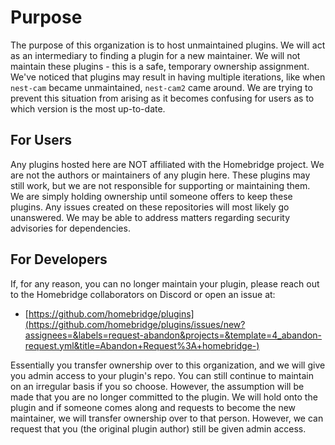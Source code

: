# Purpose

The purpose of this organization is to host unmaintained plugins. We will act as an intermediary to finding a plugin for a new maintainer. We will not maintain these plugins - this is a safe, temporary ownership assignment. We've noticed that plugins may result in having multiple iterations, like when `nest-cam` became unmaintained, `nest-cam2` came around. We are trying to prevent this situation from arising as it becomes confusing for users as to which version is the most up-to-date.

## For Users

Any plugins hosted here are NOT affiliated with the Homebridge project. We are not the authors or maintainers of any plugin here. These plugins may still work, but we are not responsible for supporting or maintaining them. We are simply holding ownership until someone offers to keep these plugins. Any issues created on these repositories will most likely go unanswered. We may be able to address matters regarding security advisories for dependencies.

## For Developers

If, for any reason, you can no longer maintain your plugin, please reach out to the Homebridge collaborators on Discord or open an issue at:

- [https://github.com/homebridge/plugins](https://github.com/homebridge/plugins/issues/new?assignees=&labels=request-abandon&projects=&template=4_abandon-request.yml&title=Abandon+Request%3A+homebridge-)

Essentially you transfer ownership over to this organization, and we will give you admin access to your plugin's repo. You can still continue to maintain on an irregular basis if you so choose. However, the assumption will be made that you are no longer committed to the plugin. We will hold onto the plugin and if someone comes along and requests to become the new maintainer, we will transfer ownership over to that person. However, we can request that you (the original plugin author) still be given admin access.

